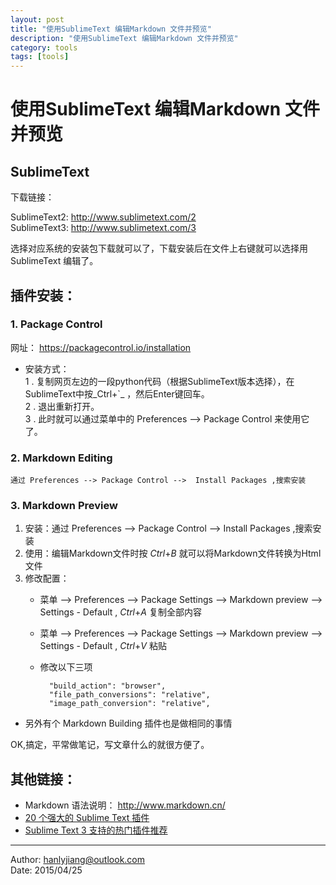```yaml
---
layout: post
title: "使用SublimeText 编辑Markdown 文件并预览"
description: "使用SublimeText 编辑Markdown 文件并预览"
category: tools
tags: [tools]
---
```



# 使用SublimeText 编辑Markdown 文件并预览 


## SublimeText       
下载链接：    

SublimeText2:  http://www.sublimetext.com/2   
SublimeText3:  http://www.sublimetext.com/3   

选择对应系统的安装包下载就可以了，下载安装后在文件上右键就可以选择用SublimeText 编辑了。    

## 插件安装：
### 1. Package Control    
网址： https://packagecontrol.io/installation        

- 安装方式：        
    1 . 复制网页左边的一段python代码（根据SublimeText版本选择），在SublimeText中按_Ctrl+`_ ，然后Enter键回车。   
    2 . 退出重新打开。   
    3 . 此时就可以通过菜单中的 Preferences --> Package Control 来使用它了。  

### 2. Markdown Editing     
    通过 Preferences --> Package Control -->  Install Packages ,搜索安装    


### 3. Markdown Preview    
1. 安装：通过 Preferences --> Package Control -->  Install Packages ,搜索安装    
2. 使用：编辑Markdown文件时按 _Ctrl_+_B_  就可以将Markdown文件转换为Html文件        
3. 修改配置：         
    - 菜单 --> Preferences --> Package Settings -->  Markdown preview --> Settings - Default , _Ctrl_+_A_ 复制全部内容    
    - 菜单 --> Preferences --> Package Settings -->  Markdown preview --> Settings - Default , _Ctrl_+_V_ 粘贴        
    - 修改以下三项       
           
            "build_action": "browser",   
            "file_path_conversions": "relative",   
            "image_path_conversion": "relative",   

* 另外有个 Markdown Building 插件也是做相同的事情       


OK,搞定，平常做笔记，写文章什么的就很方便了。   



## 其他链接：    
- Markdown 语法说明： <http://www.markdown.cn/>
- [20 个强大的 Sublime Text 插件][link2]    
- [Sublime Text 3 支持的热门插件推荐][link3]

[link2]: http://www.oschina.net/translate/20-powerful-sublimetext-plugins
[link3]: http://www.imjeff.cn/blog/146/


***********************
Author: <hanlyjiang@outlook.com>       
Date: 2015/04/25       
